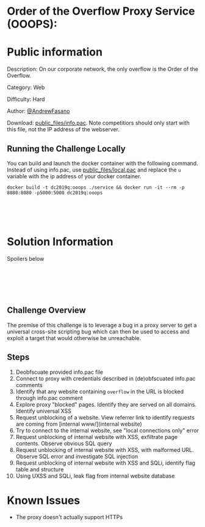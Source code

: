Order of the Overflow Proxy Service (OOOPS):
===

# Public information
Description: On our corporate network, the only overflow is the Order of the Overflow.

Category: Web

Difficulty: Hard

Author: [@AndrewFasano](https://twitter.com/andrewfasano)

Download: [public_files/info.pac](public_files/info.pac). Note competitiors should only start with this file, not the IP address of the webserver.

## Running the Challenge Locally
You can build and launch the docker container with the following command. Instead of using info.pac, use [public_files/local.pac](local.pac) and replace the `u` variable with the ip address of your docker container.
```
docker build -t dc2019q:ooops ./service && docker run -it --rm -p 8080:8080 -p5000:5000 dc2019q:ooops
```
<br/><br/><br/>
# Solution Information
Spoilers below
<br/><br/><br/><br/><br/><br/>

## Challenge Overview
The premise of this challenge is to leverage a bug in a proxy server to get a universal cross-site scripting bug which can then be used to access and exploit a target that would otherwise be unreachable.

## Steps
1. Deobfscuate provided info.pac file
2. Connect to proxy with credentials described in (de)obfscuated info.pac comments
3. Identify that any website containing `overflow` in the URL is blocked through info.pac comment
4. Explore proxy "blocked" pages. Identify they are served on all domains. Identify universal XSS
5. Request unblocking of a website. View referrer link to identify requests are coming from [internal www/](internal website)
6. Try to connect to the internal website, see "local connections only" error
7. Request unblocking of internal website with XSS, exfiltrate page contents. Observe obvious SQL query
8. Request unblocking of internal website with XSS, with malformed URL. Observe SQL error and investigate SQL injection
9. Request unblocking of internal website with XSS and SQLi, identify flag table and structure
10. Using UXSS and SQLi, leak flag from internal website database


# Known Issues
- The proxy doesn't actually support HTTPs

